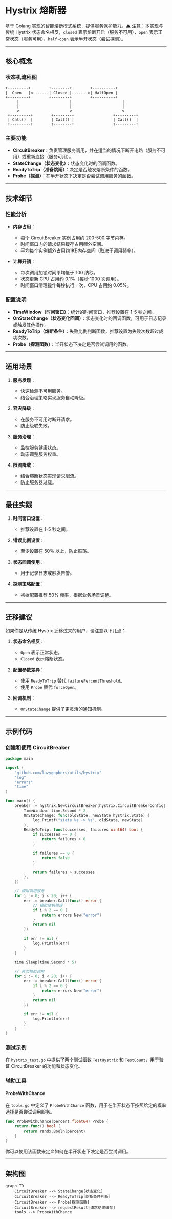 # Hystrix 熔断器

基于 Golang 实现的智能熔断模式系统，提供服务保护能力。⚠️ 注意：本实现与传统 Hystrix 状态命名相反，`closed` 表示熔断开启（服务不可用），`open` 表示正常状态（服务可用），`half-open` 表示半开状态（尝试探测）。

---

## 核心概念

### 状态机流程图
```
+---------+        +--------+        +----------+
|  Open   |<-------| Closed |------->| HalfOpen |
+---------+        +--------+        +----------+
     |                      |                      |
     |                      |                      |
     v                      v                      v
 +---------+        +--------+                 +---------+
 | Call()  |        | Call() |                 | Call()  |
 +---------+        +--------+                 +---------+
```

### 主要功能
- **CircuitBreaker**：负责管理服务调用，并在适当的情况下断开电路（服务不可用）或重新连接（服务可用）。
- **StateChange（状态变化）**：状态变化时的回调函数。
- **ReadyToTrip（准备跳闸）**：决定是否触发熔断条件的函数。
- **Probe（探测）**：在半开状态下决定是否尝试调用服务的函数。

---

## 技术细节

### 性能分析
- **内存占用**：
  - 每个 CircuitBreaker 实例占用约 200-500 字节内存。
  - 时间窗口内的请求结果缓存占用额外空间。
  - 平均每个实例额外占用约1KB内存空间（取决于调用频率）。

- **计算开销**：
  - 每次调用加锁时间平均低于 100 纳秒。
  - 状态更新 CPU 占用约 0.1%（每秒 1000 次调用）。
  - 时间窗口清理操作每秒执行一次，CPU 占用约 0.05%。

### 配置说明
- **TimeWindow（时间窗口）**：统计的时间窗口，推荐设置在 1-5 秒之间。
- **OnStateChange（状态变化回调）**：状态变化时的回调函数，可用于日志记录或触发其他操作。
- **ReadyToTrip（熔断条件）**：失败比例判断函数，推荐设置为失败次数超过成功次数。
- **Probe（探测函数）**：半开状态下决定是否尝试调用的函数。

---

## 适用场景

1. **服务发现**：
   - 快速检测不可用服务。
   - 结合治理策略实现服务自动降级。

2. **容灾降级**：
   - 在服务不可用时断开请求。
   - 防止级联失败。

3. **服务治理**：
   - 监控服务健康状态。
   - 动态调整服务权重。

4. **限流降载**：
   - 结合熔断状态实现请求限流。
   - 防止服务器过载。

---

## 最佳实践

1. **时间窗口设置**：
   - 推荐设置在 1-5 秒之间。

2. **错误比例设置**：
   - 至少设置在 50% 以上，防止振荡。

3. **状态回调使用**：
   - 用于记录日志或触发告警。

4. **探测策略配置**：
   - 初始配置推荐 50% 频率，根据业务场景调整。

---

## 迁移建议

如果你是从传统 Hystrix 迁移过来的用户，请注意以下几点：

1. **状态命名相反**：
   - `Open` 表示正常状态。
   - `Closed` 表示熔断状态。

2. **配置参数差异**：
   - 使用 `ReadyToTrip` 替代 `failurePercentThreshold`。
   - 使用 `Probe` 替代 `forceOpen`。

3. **回调机制**：
   - `OnStateChange` 提供了更灵活的通知机制。

---

## 示例代码

### 创建和使用 CircuitBreaker

```go
package main

import (
    "github.com/lazygophers/utils/hystrix"
    "log"
    "errors"
    "time"
)

func main() {
    breaker := hystrix.NewCircuitBreaker(hystrix.CircuitBreakerConfig{
        TimeWindow: time.Second * 2,
        OnStateChange: func(oldState, newState hystrix.State) {
            log.Printf("state %s -> %s", oldState, newState)
        },
        ReadyToTrip: func(successes, failures uint64) bool {
            if successes == 0 {
                return failures > 0
            }

            if failures == 0 {
                return false
            }

            return failures > successes
        },
    })

    // 模拟调用服务
    for i := 0; i < 20; i++ {
        err := breaker.Call(func() error {
            // 模拟随机错误
            if i % 2 == 0 {
                return errors.New("error")
            }
            return nil
        })

        if err != nil {
            log.Println(err)
        }
    }

    time.Sleep(time.Second * 5)

    // 再次模拟调用
    for i := 0; i < 20; i++ {
        err := breaker.Call(func() error {
            if i % 2 == 0 {
                return errors.New("error")
            }
            return nil
        })

        if err != nil {
            log.Println(err)
        }
    }
}
```

### 测试示例

在 `hystrix_test.go` 中提供了两个测试函数 `TestHystrix` 和 `TestCount`，用于验证 CircuitBreaker 的功能和状态变化。

### 辅助工具

#### ProbeWithChance

在 `tools.go` 中定义了 `ProbeWithChance` 函数，用于在半开状态下按照给定的概率选择是否尝试调用服务。

```go
func ProbeWithChance(percent float64) Probe {
    return func() bool {
        return randx.Booln(percent)
    }
}
```

你可以使用该函数来定义如何在半开状态下决定是否尝试调用。

---

## 架构图

```mermaid
graph TD
    CircuitBreaker --> StateChange[状态变化]
    CircuitBreaker --> ReadyToTrip[熔断条件判断]
    CircuitBreaker --> Probe[探测函数]
    CircuitBreaker --> requestResult[请求结果缓存]
    tools --> ProbeWithChance
```